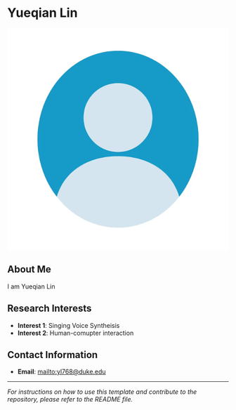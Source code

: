 # Yueqian Lin

<img src="assets/img/profile.png" alt="Profile Picture" class="profile-picture">

## About Me

I am Yueqian Lin

## Research Interests

- **Interest 1**: Singing Voice Syntheisis
- **Interest 2**: Human-comupter interaction

## Contact Information

- **Email**: [mailto:yl768@duke.edu](yl768@duke.edu)

---

_For instructions on how to use this template and contribute to the repository, please refer to the README file._
